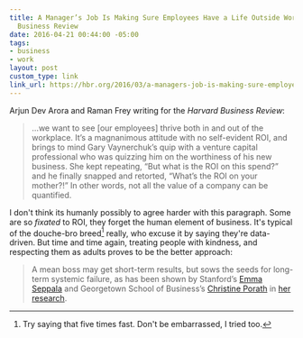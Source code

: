 ```yaml
---
title: A Manager’s Job Is Making Sure Employees Have a Life Outside Work | Harvard
  Business Review
date: 2016-04-21 00:44:00 -05:00
tags:
- business
- work
layout: post
custom_type: link
link_url: https://hbr.org/2016/03/a-managers-job-is-making-sure-employees-have-a-life-outside-work
---
```


Arjun Dev Arora and Raman Frey writing for the *Harvard Business Review*:

> …we want to see [our employees] thrive both in and out of the workplace. It’s a magnanimous attitude with no self-evident ROI, and brings to mind Gary Vaynerchuk’s quip with a venture capital professional who was quizzing him on the worthiness of his new business. She kept repeating, “But what is the ROI on this spend?” and he finally snapped and retorted, “What’s the ROI on your mother?!” In other words, not all the value of a company can be quantified.

I don't think its humanly possibly to agree harder with this paragraph. Some are so *fixated* to ROI, they forget the human element of business. It's typical of the douche-bro breed[^1] really, who excuse it by saying they're data-driven. But time and time again, treating people with kindness, and respecting them as adults proves to be the better approach:

[^1]:  Try saying that five times fast. Don't be embarrassed, I tried too.

> A mean boss may get short-term results, but sows the seeds for long-term systemic failure, as has been shown by Stanford’s [Emma Seppala](https://hbr.org/2014/11/the-hard-data-on-being-a-nice-boss) and Georgetown School of Business’s [Christine Porath](https://hbr.org/2013/01/the-price-of-incivility/ar/1) in [her research](http://www.nytimes.com/2015/06/21/opinion/sunday/is-your-boss-mean.html?_r=4).
